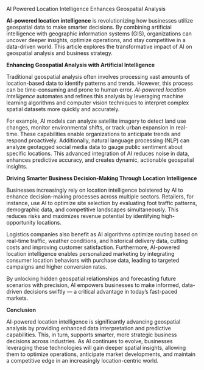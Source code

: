 AI Powered Location Intelligence Enhances Geospatial Analysis


<p><strong>AI-powered location intelligence</strong> is revolutionizing how businesses utilize geospatial data to make smarter decisions. By combining artificial intelligence with geographic information systems (GIS), organizations can uncover deeper insights, optimize operations, and stay competitive in a data-driven world. This article explores the transformative impact of AI on geospatial analysis and business strategy.</p>

<p><strong>Enhancing Geospatial Analysis with Artificial Intelligence</strong></p>

<p>Traditional geospatial analysis often involves processing vast amounts of location-based data to identify patterns and trends. However, this process can be time-consuming and prone to human error. <em>AI-powered location intelligence</em> automates and refines this analysis by leveraging machine learning algorithms and computer vision techniques to interpret complex spatial datasets more quickly and accurately.</p>

<p>For example, AI models can analyze satellite imagery to detect land use changes, monitor environmental shifts, or track urban expansion in real-time. These capabilities enable organizations to anticipate trends and respond proactively. Additionally, natural language processing (NLP) can analyze geotagged social media data to gauge public sentiment about specific locations. This advanced integration of AI reduces noise in data, enhances predictive accuracy, and creates dynamic, actionable geospatial insights.</p>

<p><strong>Driving Smarter Business Decision-Making Through Location Intelligence</strong></p>

<p>Businesses increasingly rely on location intelligence bolstered by AI to enhance decision-making processes across multiple sectors. Retailers, for instance, use AI to optimize site selection by evaluating foot traffic patterns, demographic data, and competitive landscapes simultaneously. This reduces risks and maximizes revenue potential by identifying high-opportunity locations.</p>

<p>Logistics companies also benefit as AI algorithms optimize routing based on real-time traffic, weather conditions, and historical delivery data, cutting costs and improving customer satisfaction. Furthermore, AI-powered location intelligence enables personalized marketing by integrating consumer location behaviors with purchase data, leading to targeted campaigns and higher conversion rates.</p>

<p>By unlocking hidden geospatial relationships and forecasting future scenarios with precision, AI empowers businesses to make informed, data-driven decisions swiftly — a critical advantage in today’s fast-paced markets.</p>

<p><strong>Conclusion</strong></p>

<p>AI-powered location intelligence is significantly advancing geospatial analysis by providing enhanced data interpretation and predictive capabilities. This, in turn, supports smarter, more strategic business decisions across industries. As AI continues to evolve, businesses leveraging these technologies will gain deeper spatial insights, allowing them to optimize operations, anticipate market developments, and maintain a competitive edge in an increasingly location-centric world.</p>